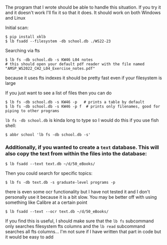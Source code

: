 The program that I wrote should be able to handle this situation. If you try it and it doesn't work I'll fix it so that it does. It should work on both Windows and Linux

Initial scan:

    $ pip install xklb
    $ lb fsadd --filesystem -db school.db ./WS22-23

Searching via fts

    $ lb fs -db school.db -s KW46 L04 notes
    # this should open your default pdf reader with the file named "AMSP_WS2022_CH2_L04_Exercise_notes.pdf"

because it uses fts indexes it should be pretty fast even if your filesystem is large

If you just want to see a list of files then you can do

    $ lb fs -db school.db -s KW46 -p   # prints a table by default
    $ lb fs -db school.db -s KW46 -p f  # prints only filenames, good for piping to other programs

`lb fs -db school.db` is kinda long to type so I would do this if you use fish shell:

    $ abbr school 'lb fs -db school.db -s'

### Additionally, if you wanted to create a `text` database. This will also copy the text from within the files into the database:

    $ lb fsadd --text text.db ~/d/50_eBooks/

Then you could search for specific topics:

    $ lb fs -db text.db -s graduate-level programs -p

there is even some ocr functionality but I have not tested it and I don't personally use it because it is a bit slow. You may be better off with using something like Calibre at a certain point

    $ lb fsadd --text --ocr text.db ~/d/50_eBooks/

If you find this is useful, I should make sure that the `lb fs` subcommand only searches filesystem fts columns and the `lb read` subcommand searches all fts columns... I'm not sure if I have written that part in code but it would be easy to add
